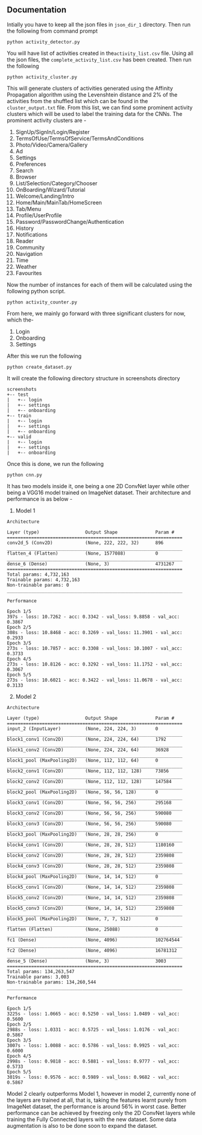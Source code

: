 ## Documentation
Intially you have to keep all the json files in ```json_dir_1``` directory. Then run the following from command prompt
```
python activity_detector.py
```
You will have list of activities created in the```activity_list.csv``` file. Using all the json files, the ```complete_activity_list.csv``` has been created.
Then run the following
```
python activity_cluster.py
```
This will generate clusters of activities generated using the Affinity Propagation algorithm using the Levenshtein distance and 2% of the activities from the shuffled list which can be found in the ```cluster_output.txt``` file.
From this list, we can find some prominent activity clusters which will be used to label the training data for the CNNs. The prominent activity clusters are -
 1. SignUp/SignIn/Login/Register
 2. TermsOfUse/TermsOfService/TermsAndConditions
 3. Photo/Video/Camera/Gallery
 4. Ad
 5. Settings
 6. Preferences
 7. Search
 8. Browser
 9. List/Selection/Category/Chooser
 10. OnBoarding/Wizard/Tutorial
 11. Welcome/Landing/Intro
 12. Home/Main/MainTab/HomeScreen
 13. Tab/Menu
 14. Profile/UserProfile
 15. Password/PasswordChange/Authentication
 16. History
 17. Notifications
 18. Reader
 19. Community
 20. Navigation
 21. Time
 22. Weather
 23. Favourites

Now the number of instances for each of them will be calculated using the following python script.
```
python activity_counter.py
```
From here, we mainly go forward with three significant clusters for now, which the-
 1. Login
 2. Onboarding
 3. Settings
 
After this we run the following
```
python create_dataset.py
```
It will create the following directory structure in screenshots directory
```
screenshots
+-- test
|   +-- login
|   +-- settings
|   +-- onboarding
+-- train
|   +-- login
|   +-- settings
|   +-- onboarding
+-- valid
|   +-- login
|   +-- settings
|   +-- onboarding
```
Once this is done, we run the following
```
python cnn.py
```
It has two models inside it, one being a one 2D ConvNet layer while other being a VGG16 model trained on ImageNet dataset.
Their architecture and performance is as below -
 1. Model 1
 ```
 Architecture 
 
 Layer (type)                 Output Shape              Param #   
=================================================================
conv2d_5 (Conv2D)            (None, 222, 222, 32)      896       
_________________________________________________________________
flatten_4 (Flatten)          (None, 1577088)           0         
_________________________________________________________________
dense_6 (Dense)              (None, 3)                 4731267   
=================================================================
Total params: 4,732,163
Trainable params: 4,732,163
Non-trainable params: 0
_________________________________________________________________

Performance 

Epoch 1/5
397s - loss: 10.7262 - acc: 0.3342 - val_loss: 9.8858 - val_acc: 0.3867
Epoch 2/5
308s - loss: 10.8468 - acc: 0.3269 - val_loss: 11.3901 - val_acc: 0.2933
Epoch 3/5
273s - loss: 10.7857 - acc: 0.3308 - val_loss: 10.1007 - val_acc: 0.3733
Epoch 4/5
273s - loss: 10.8126 - acc: 0.3292 - val_loss: 11.1752 - val_acc: 0.3067
Epoch 5/5
273s - loss: 10.6021 - acc: 0.3422 - val_loss: 11.0678 - val_acc: 0.3133
```
2. Model 2
```
Architecture

Layer (type)                 Output Shape              Param #   
=================================================================
input_2 (InputLayer)         (None, 224, 224, 3)       0         
_________________________________________________________________
block1_conv1 (Conv2D)        (None, 224, 224, 64)      1792      
_________________________________________________________________
block1_conv2 (Conv2D)        (None, 224, 224, 64)      36928     
_________________________________________________________________
block1_pool (MaxPooling2D)   (None, 112, 112, 64)      0         
_________________________________________________________________
block2_conv1 (Conv2D)        (None, 112, 112, 128)     73856     
_________________________________________________________________
block2_conv2 (Conv2D)        (None, 112, 112, 128)     147584    
_________________________________________________________________
block2_pool (MaxPooling2D)   (None, 56, 56, 128)       0         
_________________________________________________________________
block3_conv1 (Conv2D)        (None, 56, 56, 256)       295168    
_________________________________________________________________
block3_conv2 (Conv2D)        (None, 56, 56, 256)       590080    
_________________________________________________________________
block3_conv3 (Conv2D)        (None, 56, 56, 256)       590080    
_________________________________________________________________
block3_pool (MaxPooling2D)   (None, 28, 28, 256)       0         
_________________________________________________________________
block4_conv1 (Conv2D)        (None, 28, 28, 512)       1180160   
_________________________________________________________________
block4_conv2 (Conv2D)        (None, 28, 28, 512)       2359808   
_________________________________________________________________
block4_conv3 (Conv2D)        (None, 28, 28, 512)       2359808   
_________________________________________________________________
block4_pool (MaxPooling2D)   (None, 14, 14, 512)       0         
_________________________________________________________________
block5_conv1 (Conv2D)        (None, 14, 14, 512)       2359808   
_________________________________________________________________
block5_conv2 (Conv2D)        (None, 14, 14, 512)       2359808   
_________________________________________________________________
block5_conv3 (Conv2D)        (None, 14, 14, 512)       2359808   
_________________________________________________________________
block5_pool (MaxPooling2D)   (None, 7, 7, 512)         0         
_________________________________________________________________
flatten (Flatten)            (None, 25088)             0         
_________________________________________________________________
fc1 (Dense)                  (None, 4096)              102764544 
_________________________________________________________________
fc2 (Dense)                  (None, 4096)              16781312  
_________________________________________________________________
dense_5 (Dense)              (None, 3)                 3003      
=================================================================
Total params: 134,263,547
Trainable params: 3,003
Non-trainable params: 134,260,544
_________________________________________________________________

Performance

Epoch 1/5
3225s - loss: 1.0665 - acc: 0.5250 - val_loss: 1.0489 - val_acc: 0.5600
Epoch 2/5
2988s - loss: 1.0331 - acc: 0.5725 - val_loss: 1.0176 - val_acc: 0.5867
Epoch 3/5
3007s - loss: 1.0088 - acc: 0.5786 - val_loss: 0.9925 - val_acc: 0.6000
Epoch 4/5
2998s - loss: 0.9818 - acc: 0.5881 - val_loss: 0.9777 - val_acc: 0.5733
Epoch 5/5
3019s - loss: 0.9576 - acc: 0.5989 - val_loss: 0.9682 - val_acc: 0.5867
```
Model 2 clearly outperforms Model 1, however in model 2, currently none of the layers are trained at all, that is, taking the features learnt purely from ImageNet dataset, the performance is around 56% in worst case. Better performance can be achieved by freezing only the 2D ConvNet layers while training the Fully Connected layers with the new dataset. Some data augmentation is also to be done soon to expand the dataset.


